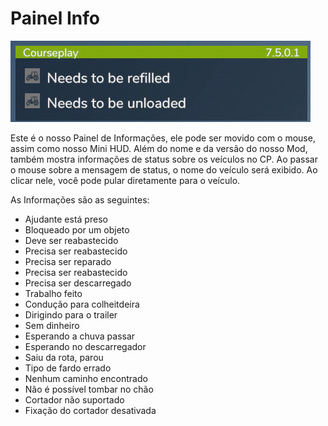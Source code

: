 # Painel Info

![Image](../assets/images/infopanel_0_0_480_130.png)


Este é o nosso Painel de Informações, ele pode ser movido com o mouse, assim como nosso Mini HUD.
Além do nome e da versão do nosso Mod, também mostra informações de status sobre os veículos no CP.
Ao passar o mouse sobre a mensagem de status, o nome do veículo será exibido.
Ao clicar nele, você pode pular diretamente para o veículo.



As Informações são as seguintes:
- Ajudante está preso
- Bloqueado por um objeto
- Deve ser reabastecido
- Precisa ser reabastecido
- Precisa ser reparado
- Precisa ser reabastecido
- Precisa ser descarregado
- Trabalho feito
- Condução para colheitdeira
- Dirigindo para o trailer
- Sem dinheiro
- Esperando a chuva passar
- Esperando no descarregador
- Saiu da rota, parou
- Tipo de fardo errado
- Nenhum caminho encontrado
- Não é possível tombar no chão
- Cortador não suportado
- Fixação do cortador desativada


